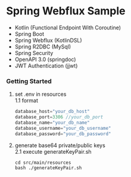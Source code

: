 # Spring Webflux Sample
- Kotlin (Functional Endpoint With Coroutine)
- Spring Boot
- Spring Webflux (KotlinDSL)
- Spring R2DBC (MySql)
- Spring Security
- OpenAPI 3.0 (springdoc)
- JWT Authentication (jjwt)

### Getting Started
1. set .env in resources</br>
  1.1 format
   ```js
   database_host="your_db_host"
   database_port=3306 //your_db_port
   database_name="your_db_name"
   database_username="your_db_username"
   database_password="your_db_password"
   ```

2. generate base64 private/public keys</br>
  2.1 execute generateKeyPair.sh
   ```shell
   cd src/main/resources
   bash ./generateKeyPair.sh
    ```

